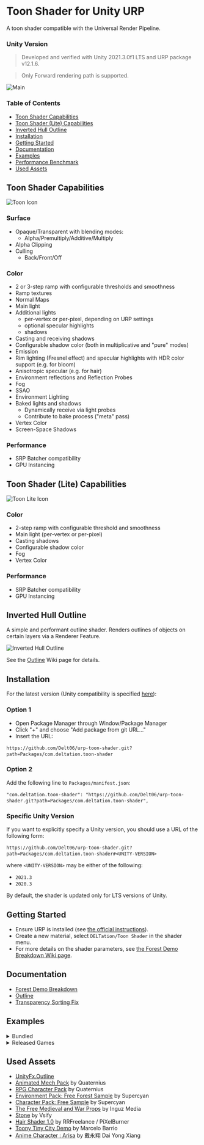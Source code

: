 # Toon Shader for Unity URP

A toon shader compatible with the Universal Render Pipeline.

### Unity Version

> Developed and verified with Unity 2021.3.0f1 LTS and URP package v12.1.6.

> Only Forward rendering path is supported.

![Main](https://github.com/Delt06/urp-toon-shader-cyberpunk-demo/blob/master/Documentation/screenshot.jpg?raw=true)

### Table of Contents

- [Toon Shader Capabilities](#toon-shader-capabilities)  
- [Toon Shader (Lite) Capabilities](#toon-shader-lite-capabilities)  
- [Inverted Hull Outline](#inverted-hull-outline)  
- [Installation](#installation)
- [Getting Started](#getting-started)
- [Documentation](#documentation)  
- [Examples](#examples)  
- [Performance Benchmark](#performance-benchmark)  
- [Used Assets](#used-assets)  


## Toon Shader Capabilities

<img src="Showcase/toon_icon.jpg" alt="Toon Icon" width="150">

### Surface

- Opaque/Transparent with blending modes:
  - Alpha/Premultiply/Additive/Multiply
- Alpha Clipping
- Culling
  - Back/Front/Off

### Color

- 2 or 3-step ramp with configurable thresholds and smoothness
- Ramp textures
- Normal Maps
- Main light
- Additional lights 
  - per-vertex or per-pixel, depending on URP settings
  - optional specular highlights
  - shadows
- Casting and receiving shadows
- Configurable shadow color (both in multiplicative and "pure" modes)
- Emission
- Rim lighting (Fresnel effect) and specular highlights with HDR color support (e.g. for bloom)
- Anisotropic specular (e.g. for hair)
- Environment reflections and Reflection Probes
- Fog
- SSAO
- Environment Lighting
- Baked lights and shadows 
  - Dynamically receive via light probes 
  - Contribute to bake process ("meta" pass)
- Vertex Color
- Screen-Space Shadows

### Performance

- SRP Batcher compatibility
- GPU Instancing

## Toon Shader (Lite) Capabilities

<img src="Showcase/toon_lite_icon.jpg" alt="Toon Lite Icon" width="150">

### Color

- 2-step ramp with configurable threshold and smoothness
- Main light (per-vertex or per-pixel)
- Casting shadows
- Configurable shadow color
- Fog
- Vertex Color

### Performance
- SRP Batcher compatibility
- GPU Instancing

## Inverted Hull Outline

A simple and performant outline shader. Renders outlines of objects on certain layers via a Renderer Feature.

<img src="Showcase/inverted_hull_outline.jpg" alt="Inverted Hull Outline" width="300">

See the [Outline](https://github.com/Delt06/urp-toon-shader/wiki/Outline) Wiki page for details.

## Installation

For the latest version (Unity compatibility is specified [here](#unity-version)):

### Option 1
- Open Package Manager through Window/Package Manager
- Click "+" and choose "Add package from git URL..."
- Insert the URL:

```
https://github.com/Delt06/urp-toon-shader.git?path=Packages/com.deltation.toon-shader
```

### Option 2
Add the following line to `Packages/manifest.json`:
```
"com.deltation.toon-shader": "https://github.com/Delt06/urp-toon-shader.git?path=Packages/com.deltation.toon-shader",
```

### Specific Unity Version

If you want to explicitly specify a Unity version, you should use a URL of the following form:

```
https://github.com/Delt06/urp-toon-shader.git?path=Packages/com.deltation.toon-shader#<UNITY-VERSION>
```

where `<UNITY-VERSION>` may be either of the following:
- `2021.3`
- `2020.3`

By default, the shader is updated only for LTS versions of Unity.

## Getting Started

- Ensure URP is installed (see [the official instructions](https://docs.unity3d.com/Packages/com.unity.render-pipelines.universal@15.0/manual/InstallURPIntoAProject.html)).
- Create a new material, select `DELTation/Toon Shader` in the shader menu.
- For more details on the shader parameters, see [the Forest Demo Breakdown Wiki page](https://github.com/Delt06/urp-toon-shader/wiki/Forest-Demo-Breakdown).

## Documentation

- [Forest Demo Breakdown](https://github.com/Delt06/urp-toon-shader/wiki/Forest-Demo-Breakdown)
- [Outline](https://github.com/Delt06/urp-toon-shader/wiki/Outline)
- [Transparency Sorting Fix](https://github.com/Delt06/urp-toon-shader/wiki/Transparency-Sorting-Fix)

## Examples

<details>
<summary> Bundled</summary>

<img src="Showcase/main.jpg" alt="Forest Demo" width="400">

<img src="Showcase/toony_tiny_city_demo.jpg" alt="Toony Tiny City Demo" width="400">

<img src="Showcase/anime-character-arisa.jpg" alt="Anime Character: Arisa" width="400">

<img src="Showcase/warrior.jpg" alt="warrior" width="400">

<img src="Showcase/fur.jpg" alt="fur" width="400">

</details>

<details>
<summary>Released Games</summary>

<ul>
  <li>
    <p>
      <a href="https://play.google.com/store/apps/details?id=com.igdclub.tornadoblade">
        Tornado Blade
      </a>
    </p>
    <img src="https://play-lh.googleusercontent.com/kJlmjO6aAfP4nyGGWh1wCduj7uCVfWYAvb8gOl07nHRbkjY9oxLdluiZY0pj6c1ZbQ=w240-h480-rw" alt="Tornado Blade" width="200">
  </li>

  <li>
    <p>
      <a href="https://play.google.com/store/apps/details?id=com.igdclub.blowfight">
        Blow Fight
      </a>
    </p>
    <img src="https://play-lh.googleusercontent.com/x0JiCI0H6Qlw27cjPlPyWLMcgUkjGkqxXQTkf-DRqi5qqBbn-RyCN5TPqS_14IvERA=w240-h480-rw" alt="Blow Fight" width="200">
  </li>

  <li>
    <p>
      <a href="https://play.google.com/store/apps/details?id=com.miner.farm">
         Miner Farm
      </a>
    </p>
    <img src="https://play-lh.googleusercontent.com/bPU1C18MFA2TRQgwvq3VTYo_hntbe0I_tRIwUbO7x2SmXlCzJ7n97TAy1Xn530nQEA=w240-h480-rw" alt="Miner Farm" width="200">
  </li>

  <li>
    <p>
      <a href="https://play.google.com/store/apps/details?id=com.igdclub.bulldozerrunner">
         Bulldozer Runner
      </a>
    </p>
    <img src="https://play-lh.googleusercontent.com/N6MO0mfLi2UhO61X1o6JJ9IYWLPzQANCndWOq3b9e-NnEWinCJaMdwcNzahm9PJWwiY=w240-h480-rw" alt="Bulldozer Runner" width="200">
  </li>

  <li>
    <p>
      <a href="https://play.google.com/store/apps/details?id=stoneage.survival.craft">
        Survival Craft: Stone Age
      </a>
    </p>
    <img src="https://play-lh.googleusercontent.com/kzNH-ESRhwKNE4zBQwvacDo5FHg5ofREMO2WGeJE-45yvUPmi0KdXKqUhOnpa90lNA=w240-h480-rw" alt="Survival Craft: Stone Age" width="200">
  </li>

  <li>
    <p>
      <a href="https://play.google.com/store/apps/details?id=com.igdclub.bumpfight">
        Bump Fight
      </a>
    </p>
    <img src="https://play-lh.googleusercontent.com/GFX_AtN2H7ZYu_1a67p4UXoXUzBimDnl75qCSEIwjojy_dhIKgD-I0ClfCVK-E9Zg-4=w240-h480-rw" alt="Bump Fight" width="200">
  </li>

  <li>
    <p>
      <a href="https://play.google.com/store/apps/details?id=com.igdclub.merge2race">
        Merge 2 Race
      </a>
    </p>
    <img src="https://play-lh.googleusercontent.com/1rfUHyOz6DoPIL26hm1XkYvluTqeMKcdOdvvmuWPmY_vaZL160HifhZ0QyaB18gwKVw=w240-h480-rw" alt="Merge 2 Race" width="200">
  </li>

  <li>
    <p>
      <a href="https://play.google.com/store/apps/details?id=com.igdclub.countfight">
        Count Fight
      </a>
    </p>
    <img src="https://play-lh.googleusercontent.com/YhEVcheZQbdTogHtWuqEtMstnx0ii-DnZnmIxDtq7bKwAlaQ2z0RBSNPxYeo0JOE=w240-h480-rw" alt="Count Fight" width="200">
  </li>

  <li>
    <p>
      <a href="https://play.google.com/store/apps/details?id=com.igdclub.loverslab">
        Lovers Lab
      </a>
    </p>
    <img src="https://play-lh.googleusercontent.com/4vEZfcl16Sap-RN0bEVPEpUucgRURYksXfCWHxFpumLSCBUMbUfrMtWrpmDFMep_rh0=w240-h480-rw" alt="Lovers Lab" width="200">
  </li>

  <li>
    <p>
      <a href="https://play.google.com/store/apps/details?id=com.igdclub.liquidio">
        Liquid.io
      </a>
    </p>
    <img src="https://play-lh.googleusercontent.com/BqwovDHv4JWJRkqzccOrpxKzksjXWDnkIc-qiwW4w-9mENALTGH0_1q3WGL4Do6HVWAu=w240-h480-rw" alt="Liquid.io" width="200">
  </li>
  
</ul>

</details>


## Used Assets
- [UnityFx.Outline](https://github.com/Arvtesh/UnityFx.Outline)
- [Animated Mech Pack](https://quaternius.com/packs/animatedmech.html) by Quaternius
- [RPG Character Pack](https://quaternius.com/packs/rpgcharacters.html) by Quaternius
- [Environment Pack: Free Forest Sample](https://assetstore.unity.com/packages/3d/vegetation/environment-pack-free-forest-sample-168396) by Supercyan
- [Character Pack: Free Sample](https://assetstore.unity.com/packages/3d/characters/humanoids/character-pack-free-sample-79870) by Supercyan
- [The Free Medieval and War Props](https://asststore.unity.com/packages/3d/props/the-free-medieval-and-war-props-174433) by Inguz Media
- [Stone](https://assetstore.unity.com/packages/3d/environments/landscapes/stone-62333) by Vsify
- [Hair Shader 1.0](https://assetstore.unity.com/packages/tools/hair-shader-1-0-117773) by RRFreelance / PiXelBurner
- [Toony Tiny City Demo](https://assetstore.unity.com/packages/3d/environments/urban/toony-tiny-city-demo-176087) by Marcelo Barrio
- [Anime Character : Arisa](https://assetstore.unity.com/packages/3d/characters/anime-character-arisa-free-remakev2-contain-vrm-164251) by 戴永翔 Dai Yong Xiang
